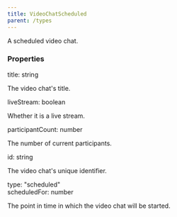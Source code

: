 ```yaml
---
title: VideoChatScheduled
parent: /types
---
```


A scheduled video chat.

### Properties

<div class="flex flex-col gap-3"><div><div class="flex gap-2"><div class="font-mono p" id="p_title" data-anchor><span class="font-bold">title</span><span class="opacity-50">:</span> <span>string</span></div></div><div class="pl-3"><div class="no-margin">

The video chat's title.

</div></div></div><div><div class="flex gap-2"><div class="font-mono p" id="p_liveStream" data-anchor><span class="font-bold">liveStream</span><span class="opacity-50">:</span> <span>boolean</span></div></div><div class="pl-3"><div class="no-margin">

Whether it is a live stream.

</div></div></div><div><div class="flex gap-2"><div class="font-mono p" id="p_participantCount" data-anchor><span class="font-bold">participantCount</span><span class="opacity-50">:</span> <span>number</span></div></div><div class="pl-3"><div class="no-margin">

The number of current participants.

</div></div></div><div><div class="flex gap-2"><div class="font-mono p" id="p_id" data-anchor><span class="font-bold">id</span><span class="opacity-50">:</span> <span>string</span></div></div><div class="pl-3"><div class="no-margin">

The video chat's unique identifier.

</div></div></div><div><div class="flex gap-2"><div class="font-mono p" id="p_type" data-anchor><span class="font-bold">type</span><span class="opacity-50">:</span> <span>&quot;scheduled&quot;</span></div></div></div><div><div class="flex gap-2"><div class="font-mono p" id="p_scheduledFor" data-anchor><span class="font-bold">scheduledFor</span><span class="opacity-50">:</span> <span>number</span></div></div><div class="pl-3"><div class="no-margin">

The point in time in which the video chat will be started.

</div></div></div></div>

